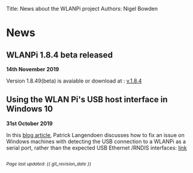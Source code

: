 Title: News about the WLANPi project
Authors: Nigel Bowden

# News

## WLANPi 1.8.4 beta released

**14th November 2019**

Version 1.8.49(beta) is avaiable or download at : [v.1.8.4][Ver_184beta]


## Using the WLAN Pi's USB host interface in Windows 10

**31st October 2019**

In this [blog article][Win10_Host_Issue], Patrick Langendoen discusses how to fix an issue on Windows machines with detecting the USB connection to a WLANPi as a serial port, rather than the expected USB Ethernet /RNDIS interfaces: [link][Win10_Host_Issue]


<!-- Link list -->
[Win10_Host_Issue]: https://dutchwifigeek.blogspot.com/2019/10/using-wlan-pis-usb-host-interface-in.htm
[Ver_184beta]: https://github.com/WLAN-Pi/wlanpi/releases/tag/v1.8.4_beta

<small><br><i>Page last updated: {{ git_revision_date }} </i></small>